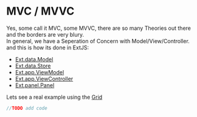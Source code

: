 # MVC / MVVC
Yes, some call it MVC, some MVVC, there are so many Theories out there and the borders are very blury.  
In general, we have a Seperation of Concern with Model/View/Controller.  
and this is how its done in ExtJS:  
- [Ext.data.Model](http://docs.sencha.com/extjs/6.2.1/classic/Ext.data.Model.html)
- [Ext.data.Store](http://docs.sencha.com/extjs/6.2.1/classic/Ext.data.Store.html)
- [Ext.app.ViewModel](http://docs.sencha.com/extjs/6.2.1/classic/Ext.app.ViewModel.html)
- [Ext.app.ViewController](http://docs.sencha.com/extjs/6.2.1/classic/Ext.app.ViewController.html)
- [Ext.panel.Panel](http://docs.sencha.com/extjs/6.2.1/classic/Ext.panel.Panel.html)

Lets see a real example using the [Grid](http://docs.sencha.com/extjs/6.2.1/classic/Ext.grid.Panel.html)  

```javascript
//TODO add code
```

